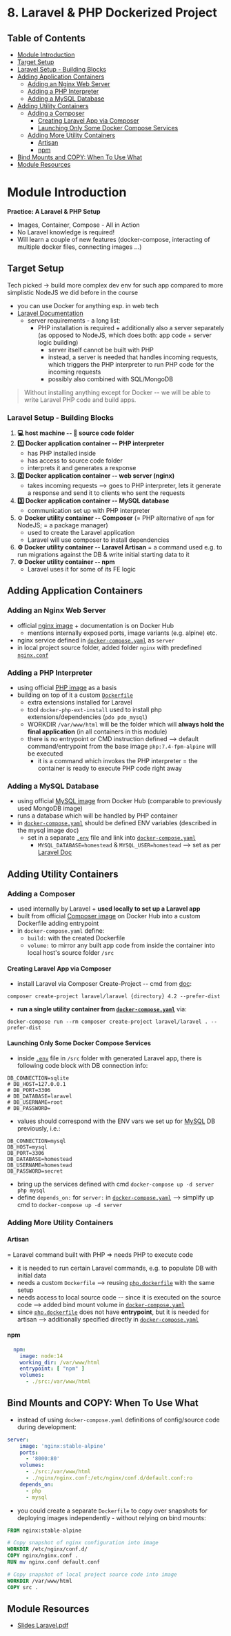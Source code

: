 # 8. Laravel & PHP Dockerized Project

## Table of Contents
- [Module Introduction](#module-introduction)
- [Target Setup](#target-setup)
- [Laravel Setup - Building Blocks](#laravel-setup---building-blocks)
- [Adding Application Containers](#adding-application-containers)
  - [Adding an Nginx Web Server](#adding-an-nginx-web-server)
  - [Adding a PHP Interpreter](#adding-a-php-interpreter)
  - [Adding a MySQL Database](#adding-a-mysql-database)
- [Adding Utility Containers](#adding-utility-containers)
  - [Adding a Composer](#adding-a-composer)
    - [Creating Laravel App via Composer](#creating-laravel-app-via-composer)
    - [Launching Only Some Docker Compose Services](#launching-only-some-docker-compose-services)
  - [Adding More Utility Containers](#adding-more-utility-containers)
    - [Artisan](#artisan)
    - [npm](#npm)
- [Bind Mounts and COPY: When To Use What](#bind-mounts-and-copy-when-to-use-what)
- [Module Resources](#module-resources)

# Module Introduction
**Practice: A Laravel & PHP Setup**
- Images, Container, Compose - All in Action
- No Laravel knowledge is required!
- Will learn a couple of new features (docker-compose, interacting of multiple docker files, connecting images ...)

## Target Setup
Tech picked -> build more complex dev env for such app compared to more simplistic NodeJS we did before in the course
- you can use Docker for anything esp. in web tech
- [Laravel Documentation](https://laravel.com/docs/master/documentation)
    - server requirements - a long list:
        - PHP installation is required + additionally also a server separately (as opposed to NodeJS, which does both: app code + server logic building)
            - server itself cannot be built with PHP 
            - instead, a server is needed that handles incoming requests, which triggers the PHP interpreter to run PHP code for the incoming requests
            - possibly also combined with SQL/MongoDB

> Without installing anything except for Docker -- we will be able to write Laravel PHP code and build apps.

### Laravel Setup - Building Blocks
1. **💻 host machine -- 📂 source code folder**
2. **1️⃣ Docker application container -- PHP interpreter**
    - has PHP installed inside
    - has access to source code folder
    - interprets it and generates a response
3. **2️⃣ Docker application container -- web server (nginx)**
    - takes incoming requests
    --> goes to PHP interpreter, lets it generate a response and send it to clients who sent the requests
4. **3️⃣ Docker application container -- MySQL database** 
    - communication set up with PHP interpreter
5. ⚙️ **Docker utility container -- Composer** (= PHP alternative of `npm` for NodeJS; = a package manager)
    - used to create the Laravel application
    - Laravel will use composer to install dependencies
6. **⚙️ Docker utility container -- Laravel Artisan**
    = a command used e.g. to run migrations against the DB & write initial starting data to it
7. **⚙️ Docker utility container -- npm**
    - Laravel uses it for some of its FE logic

## Adding Application Containers

### Adding an Nginx Web Server
- official [nginx image](https://hub.docker.com/_/nginx) + documentation is on Docker Hub
    - mentions internally exposed ports, image variants (e.g. alpine) etc.
- nginx service defined in [`docker-compose.yaml`](/08-laravel-php/docker-compose.yaml) as `server`
- in local project source folder, added folder `nginx` with predefined [`nginx.conf`](/08-laravel-php/nginx/nginx.conf)

### Adding a PHP Interpreter
- using official [PHP image](https://hub.docker.com/_/php) as a basis
- building on top of it a custom [`Dockerfile`](/08-laravel-php/dockerfiles/php.dockerfile)
    - extra extensions installed for Laravel
    - tool `docker-php-ext-install` used to install php extensions/dependencies (`pdo pdo_mysql`)
    - WORKDIR `/var/www/html` will be the folder which will **always hold the final application** (in all containers in this module)
    - there is no entrypoint or CMD instruction defined --> default command/entrypoint from the base image `php:7.4-fpm-alpine` will be executed
        - it is a command which invokes the PHP interpreter = the container is ready to execute PHP code right away

### Adding a MySQL Database
- using official [MySQL image](https://hub.docker.com/_/mysql) from Docker Hub (comparable to previously used MongoDB image)
- runs a database which will be handled by PHP container
- in [`docker-compose.yaml`](/08-laravel-php/docker-compose.yaml) should be defined ENV variables (described in the mysql image doc)
    - set in a separate [`.env`](/08-laravel-php/env/mysql.env) file and link into [`docker-compose.yaml`](/08-laravel-php/docker-compose.yaml)
        - `MYSQL_DATABASE=homestead` & `MYSQL_USER=homestead` --> set as per [Laravel Doc](https://laravel.com/docs/master/documentation)

## Adding Utility Containers

### Adding a Composer
- used internally by Laravel + **used locally to set up a Laravel app**
- built from official [Composer image](https://hub.docker.com/_/composer) on Docker Hub into a custom Dockerfile adding entrypoint
- in `docker-compose.yaml` define:
    - `build:` with the created Dockerfile
    - `volume:` to mirror any built app code from inside the container into local host's source folder `/src`

#### Creating Laravel App via Composer
- install Laravel via Composer Create-Project -- cmd from [doc](https://laravel.com/docs/4.2/installation):
```
composer create-project laravel/laravel {directory} 4.2 --prefer-dist
```
- **run a single utility container from [`docker-compose.yaml`](/08-laravel-php/docker-compose.yaml)** via:
```
docker-compose run --rm composer create-project laravel/laravel . --prefer-dist
```

#### Launching Only Some Docker Compose Services
- inside [`.env`](/08-laravel-php/src/.env) file in `/src` folder with generated Laravel app, there is following code block with DB connection info:
```
DB_CONNECTION=sqlite
# DB_HOST=127.0.0.1
# DB_PORT=3306
# DB_DATABASE=laravel
# DB_USERNAME=root
# DB_PASSWORD=
```
- values should correspond with the ENV vars we set up for [MySQL](/08-laravel-php/env/mysql.env) DB previously, i.e.:
```
DB_CONNECTION=mysql
DB_HOST=mysql
DB_PORT=3306
DB_DATABASE=homestead
DB_USERNAME=homestead
DB_PASSWORD=secret
```
- bring up the services defined with cmd `docker-compose up -d server php mysql`
- define `depends_on:` for `server:` in [`docker-compose.yaml`](/08-laravel-php/docker-compose.yaml) --> simplify up cmd to `docker-compose up -d server`

### Adding More Utility Containers

#### Artisan 
= Laravel command built with PHP => needs PHP to execute code
- it is needed to run certain Laravel commands, e.g. to populate DB with initial data
- needs a custom `Dockerfile` --> reusing [`php.dockerfile`](/08-laravel-php/dockerfiles/php.dockerfile) with the same setup
- needs access to local source code -- since it is executed on the source code --> added bind mount volume in [`docker-compose.yaml`](/08-laravel-php/docker-compose.yaml)
- since [`php.dockerfile`](/08-laravel-php/dockerfiles/php.dockerfile) does not have **entrypoint**, but it is needed for artisan --> additionally specified directly in [`docker-compose.yaml`](/08-laravel-php/docker-compose.yaml)

#### npm
```yaml
  npm:
    image: node:14
    working_dir: /var/www/html
    entrypoint: [ "npm" ]
    volumes:
      - ./src:/var/www/html
```

## Bind Mounts and COPY: When To Use What

- instead of using `docker-compose.yaml` definitions of config/source code during development:
```yaml
server:
    image: 'nginx:stable-alpine'
    ports:
      - '8000:80'
    volumes:
      - ./src:/var/www/html
      - ./nginx/nginx.conf:/etc/nginx/conf.d/default.conf:ro
    depends_on:
      - php
      - mysql
```
- you could create a separate `Dockerfile` to copy over snapshots for deploying images independently - without relying on bind mounts:
```dockerfile
FROM nginx:stable-alpine

# Copy snapshot of nginx configuration into image
WORKDIR /etc/nginx/conf.d/
COPY nginx/nginx.conf .
RUN mv nginx.conf default.conf

# Copy snapshot of local project source code into image
WORKDIR /var/www/html
COPY src .
```

## Module Resources
- [Slides Laravel.pdf](https://ilxnah.github.io/docker-and-k8s/resources/slides-laravel.pdf)